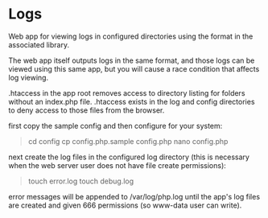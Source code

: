 Logs
====

Web app for viewing logs in configured directories using the format in the associated library.

The web app itself outputs logs in the same format, and those logs can be viewed using this same app, but you will cause a race condition that affects log viewing.

.htaccess in the app root removes access to directory listing for folders without an index.php file.
.htaccess exists in the log and config directories to deny access to those files from the browser.

first copy the sample config and then configure for your system:
>cd config
>cp config.php.sample config.php
>nano config.php

next create the log files in the configured log directory (this is necessary when the web server user does not have file create permissions):
>touch error.log
>touch debug.log

error messages will be appended to /var/log/php.log until the app's log files are created and given 666 permissions (so www-data user can write).

